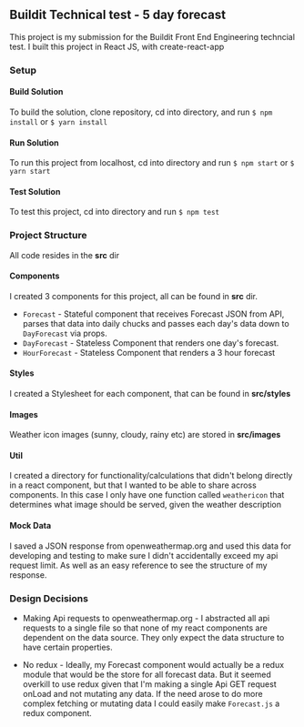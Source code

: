 ## Buildit Technical test - 5 day forecast

This project is my submission for the Buildit Front End Engineering techncial test.  I built this project in React JS, with create-react-app

### Setup
#### Build Solution
To build the solution, clone repository, cd into directory, and run `$ npm install` or `$ yarn install`

#### Run Solution
To run this project from localhost, cd into directory and run `$ npm start` or `$ yarn start`

#### Test Solution
To test this project, cd into directory and run `$ npm test`

### Project Structure
All code resides in the **src** dir

#### Components
I created 3 components for this project, all can be found in **src** dir.
  - `Forecast` - Stateful component that receives Forecast JSON from API, parses that data into daily chucks and passes each day's data down to `DayForecast` via props.
  - `DayForecast` - Stateless Component that renders one day's forecast.
  - `HourForecast` - Stateless Component that renders a 3 hour forecast

#### Styles
I created a Stylesheet for each component, that can be found in **src/styles**

#### Images
Weather icon images (sunny, cloudy, rainy etc) are stored in **src/images**

#### Util
I created a directory for functionality/calculations that didn't belong directly in a react component, but that I wanted to be able to share across components.  In this case I only have one function called `weathericon` that determines what image should be served, given the weather description

#### Mock Data
I saved a JSON response from openweathermap.org and used this data for developing and testing to make sure I didn't accidentally exceed my api request limit.  As well as an easy reference to see the structure of my response.


### Design Decisions
  - Making Api requests to openweathermap.org - I abstracted all api requests to a single file so that none of my react components are dependent on the data source.  They only expect the data structure to have certain properties.


  - No redux - Ideally, my Forecast component would actually be a redux module that would be the store for all forecast data.  But it seemed overkill to use redux given that I'm making a single Api GET request onLoad and not mutating any data.  If the need arose to do more complex fetching or mutating data I could easily make `Forecast.js` a redux component. 